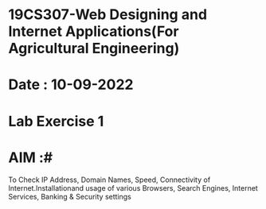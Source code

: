 # 19CS307-Web Designing and Internet Applications(For Agricultural Engineering)
# Date : 10-09-2022
# Lab Exercise 1
# AIM :#
To Check IP Address, Domain Names, Speed, Connectivity of Internet.Installationand usage of various Browsers, Search Engines, Internet Services, Banking & Security settings

